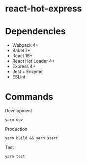 # react-hot-express

# Dependencies
- Webpack 4+
- Babel 7+
- React 16+
- React Hot Loader 4+
- Express 4+
- Jest + Enzyme
- ESLint

# Commands
Development
```
yarn dev
```

Production
```
yarn build && yarn start
```

Test
```
yarn test
```
